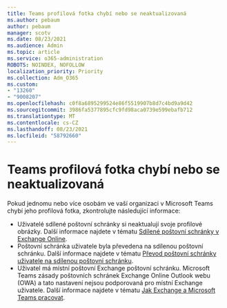 ```yaml
---
title: Teams profilová fotka chybí nebo se neaktualizovaná
ms.author: pebaum
author: pebaum
manager: scotv
ms.date: 08/23/2021
ms.audience: Admin
ms.topic: article
ms.service: o365-administration
ROBOTS: NOINDEX, NOFOLLOW
localization_priority: Priority
ms.collection: Adm_O365
ms.custom:
- "13260"
- "9008207"
ms.openlocfilehash: c0f8a6895299524e86f5519907b8d7c4bd9a9d42
ms.sourcegitcommit: 3986fa5377895cfc9fd98aca0739e599ebafb712
ms.translationtype: MT
ms.contentlocale: cs-CZ
ms.lasthandoff: 08/23/2021
ms.locfileid: "58792660"
---
```

# <a name="teams-profile-photo-is-missing-or-cant-be-updated"></a>Teams profilová fotka chybí nebo se neaktualizovaná

Pokud jednomu nebo více osobám ve vaší organizaci v Microsoft Teams chybí jeho profilová fotka, zkontrolujte následující informace: 

- Uživatelé sdílené poštovní schránky si neaktualují svoje profilové obrázky. Další informace najdete v tématu [Sdílené poštovní schránky v Exchange Online](https://docs.microsoft.com/exchange/collaboration-exo/shared-mailboxes). 
- Poštovní schránka uživatele byla převedena na sdílenou poštovní schránku. Další informace najdete v tématu [Převod poštovní schránky uživatele na sdílenou poštovní schránku](https://docs.microsoft.com/microsoft-365/admin/email/convert-user-mailbox-to-shared-mailbox). 
- Uživatel má místní poštovní Exchange poštovní schránku. Microsoft Teams zásady poštovních schránek Exchange Online Outlook webu (OWA) a tato nastavení nejsou podporovaná pro místní Exchange uživatele. Další informace najdete v tématu [Jak Exchange a Microsoft Teams pracovat](https://docs.microsoft.com/MicrosoftTeams/exchange-teams-interact). 